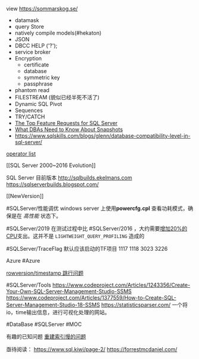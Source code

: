 
view
https://sommarskog.se/



- datamask 
- query Store
- natively compile models(#hekaton)
- JSON
- DBCC HELP ('?');
- service broker
- Encryption
	- certificate
	- database
	- symmetric key
	- passphrase
- phantom read
- FILESTREAM   (貌似已经半死不活了)
- Dynamic SQL Pivot
- Sequences
- TRY/CATCH
- [The Top Feature Requests for SQL Server](https://www.brentozar.com/archive/2022/05/the-top-feature-requests-for-sql-server/)
- [What DBAs Need to Know About Snapshots](https://www.brentozar.com/archive/2022/04/what-dbas-need-to-know-about-snapshots/)
- https://www.sqlskills.com/blogs/glenn/database-compatibility-level-in-sql-server/


[operator list](https://sqlserverfast.com/epr/operator-list/)


[[SQL Server 2000~2016 Evolution]]

SQL Server 目前版本
http://sqlbuilds.ekelmans.com 
https://sqlserverbuilds.blogspot.com/ 

[[NewVersion]]



#SQLServer/性能调优
windows server 上使用**powercfg.cpl** 查看功耗模式，确保是在 _高性能_ 状态下。

#SQLServer/2019  在测试过程中比 #SQLServer/2016 ，大约需要[增加20%的CPU](https://www.brentozar.com/archive/2023/03/is-sql-server-2019-more-cpu-intensive-than-sql-server-2016/)支出。这并不是 `LIGHTWEIGHT_QUERY_PROFILING` 造成的 

#SQLServer/TraceFlag
默认应该启动的TF项目
1117
1118
3023
3226


Azure #Azure

[rowversion/timestamp 跳行问题](https://blog.sqlxdetails.com/rowversion-timestamp-skipping-rows-problem/)


#SQLServer/Tools
https://www.codeproject.com/Articles/1243356/Create-Your-Own-SQL-Server-Management-Studio-SSMS
https://www.codeproject.com/Articles/1377559/How-to-Create-SQL-Server-Management-Studio-18-SSMS
https://statisticsparser.com/   一个将io，time输出信息，进行可视化处理的网站。



#DataBase #SQLServer #MOC 

有趣的已知问题
[重建索引慢的问题](https://forrestmcdaniel.com/2023/06/)



亟待阅读：
https://www.sql.kiwi/page-2/
https://forrestmcdaniel.com/

